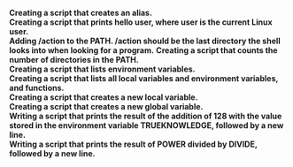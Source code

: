 **Creating a script that creates an alias.**<br>
**Creating a script that prints hello user, where user is the current Linux user.**<br>
**Adding /action to the PATH. /action should be the last directory the shell looks into when looking for a program.**
**Creating a script that counts the number of directories in the PATH.**<br>
**Creating a script that lists environment variables.**<br>
**Creating a script that lists all local variables and environment variables, and functions.**<br>
**Creating a script that creates a new local variable.**<br>
**Creating a script that creates a new global variable.**<br>
**Writing a script that prints the result of the addition of 128 with the value stored in the environment variable TRUEKNOWLEDGE, followed by a new line.**<br>
**Writing a script that prints the result of POWER divided by DIVIDE, followed by a new line.**
